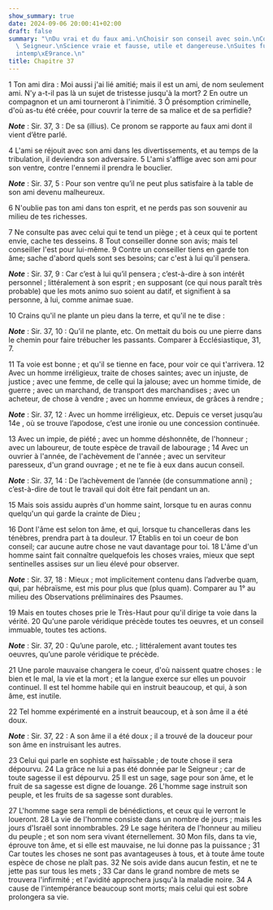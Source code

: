 ```yaml
---
show_summary: true
date: 2024-09-06 20:00:41+02:00
draft: false
summary: "\nDu vrai et du faux ami.\nChoisir son conseil avec soin.\nConsulter le\
  \ Seigneur.\nScience vraie et fausse, utile et dangereuse.\nSuites funestes de l\u2019\
  intemp\xE9rance.\n"
title: Chapitre 37
---
```





1 Ton ami dira : Moi aussi j'ai lié amitié; mais il est un ami, de nom seulement ami. N'y a-t-il pas là un sujet de tristesse jusqu'à la mort? 2 En outre un compagnon et un ami tourneront à l'inimitié. 3 Ô présomption criminelle, d'où as-tu été créée, pour couvrir la terre de sa malice et de sa perfidie?

***Note*** :  Sir. 37, 3 : De sa (illius). Ce pronom se rapporte au faux ami dont il vient d’être parlé.

4 L'ami se réjouit avec son ami dans les divertissements, et au temps de la tribulation, il deviendra son adversaire. 5 L'ami s'afflige avec son ami pour son ventre, contre l'ennemi il prendra le bouclier.

***Note*** :  Sir. 37, 5 : Pour son ventre qu’il ne peut plus satisfaire à la table de son ami devenu malheureux.

6 N'oublie pas ton ami dans ton esprit, et ne perds pas son souvenir au milieu de tes richesses.


7 Ne consulte pas avec celui qui te tend un piège ; et à ceux qui te portent envie, cache tes desseins. 8 Tout conseiller donne son avis; mais tel conseiller l'est pour lui-même. 9 Contre un conseiller tiens en garde ton âme; sache d'abord quels sont ses besoins; car c'est à lui qu'il pensera.

***Note*** :  Sir. 37, 9 : Car c’est à lui qu’il pensera ; c’est-à-dire à son intérêt personnel ; littéralement à son esprit ; en supposant (ce qui nous paraît très probable) que les mots animo suo soient au datif, et signifient à sa personne, à lui, comme animae suae.

10 Crains qu'il ne plante un pieu dans la terre, et qu'il ne te dise :

***Note*** :  Sir. 37, 10 : Qu’il ne plante, etc. On mettait du bois ou une pierre dans le chemin pour faire trébucher les passants. Comparer à Ecclésiastique, 31, 7.

11 Ta voie est bonne ; et qu'il se tienne en face, pour voir ce qui t'arrivera. 12 Avec un homme irréligieux, traite de choses saintes; avec un injuste, de justice ; avec une femme, de celle qui la jalouse; avec un homme timide, de guerre ; avec un marchand, de transport des marchandises ; avec un acheteur, de chose à vendre ; avec un homme envieux, de grâces à rendre ;

***Note*** :  Sir. 37, 12 : Avec un homme irréligieux, etc. Depuis ce verset jusqu’au 14e , où se trouve l’apodose, c’est une ironie ou une concession continuée.

13 Avec un impie, de piété ; avec un homme déshonnête, de l'honneur ; avec un laboureur, de toute espèce de travail de labourage ; 14 Avec un ouvrier à l'année, de l'achèvement de l'année ; avec un serviteur paresseux, d'un grand ouvrage ; et ne te fie à eux dans aucun conseil.

***Note*** :  Sir. 37, 14 : De l’achèvement de l’année (de consummatione anni) ; c’est-à-dire de tout le travail qui doit être fait pendant un an.

15 Mais sois assidu auprès d'un homme saint, lorsque tu en auras connu quelqu'un qui garde la crainte de Dieu ;


16 Dont l'âme est selon ton âme, et qui, lorsque tu chancelleras dans les ténèbres, prendra part à ta douleur. 17 Etablis en toi un coeur de bon conseil; car aucune autre chose ne vaut davantage pour toi. 18 L'âme d'un homme saint fait connaître quelquefois les choses vraies, mieux que sept sentinelles assises sur un lieu élevé pour observer.

***Note*** :  Sir. 37, 18 : Mieux ; mot implicitement contenu dans l’adverbe quam, qui, par hébraïsme, est mis pour plus que (plus quam). Comparer au 1° au milieu des Observations préliminaires des Psaumes.


19 Mais en toutes choses prie le Très-Haut pour qu'il dirige ta voie dans la vérité. 20 Qu'une parole véridique précède toutes tes oeuvres, et un conseil immuable, toutes tes actions.

***Note*** :  Sir. 37, 20 : Qu’une parole, etc. ; littéralement avant toutes tes oeuvres, qu’une parole véridique te précède.

21 Une parole mauvaise changera le coeur, d'où naissent quatre choses : le bien et le mal, la vie et la mort ; et la langue exerce sur elles un pouvoir continuel. Il est tel homme habile qui en instruit beaucoup, et qui, à son âme, est inutile.


22 Tel homme expérimenté en a instruit beaucoup, et à son âme il a été doux.

***Note*** :  Sir. 37, 22 : A son âme il a été doux ; il a trouvé de la douceur pour son âme en instruisant les autres.

23 Celui qui parle en sophiste est haïssable ; de toute chose il sera dépourvu. 24 La grâce ne lui a pas été donnée par le Seigneur ; car de toute sagesse il est dépourvu. 25 Il est un sage, sage pour son âme, et le fruit de sa sagesse est digne de louange. 26 L'homme sage instruit son peuple, et les fruits de sa sagesse sont durables.


27 L'homme sage sera rempli de bénédictions, et ceux qui le verront le loueront. 28 La vie de l'homme consiste dans un nombre de jours ; mais les jours d'Israël sont innombrables. 29 Le sage héritera de l'honneur au milieu du peuple ; et son nom sera vivant éternellement. 30 Mon fils, dans ta vie, éprouve ton âme, et si elle est mauvaise, ne lui donne pas la puissance ; 31 Car toutes les choses ne sont pas avantageuses à tous, et à toute âme toute espèce de chose ne plaît pas. 32 Ne sois avide dans aucun festin, et ne te jette pas sur tous les mets ; 33 Car dans le grand nombre de mets se trouvera l'infirmité ; et l'avidité approchera jusqu'à la maladie noire. 34 A cause de l'intempérance beaucoup sont morts; mais celui qui est sobre prolongera sa vie.

